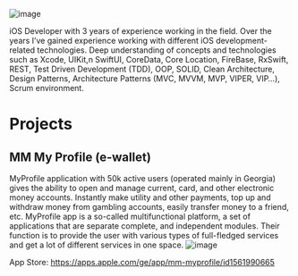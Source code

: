 ![image](https://github.com/shotikoKlibadze/Portfolio/assets/85555736/f1d1eca8-85c4-4f93-b2d5-e56cf80d77de)

iOS Developer with 3 years of experience working in the field. Over the years I’ve gained experience working with different iOS development-related technologies. Deep understanding of concepts and technologies such as Xcode, UIKit,n SwiftUI, CoreData, Core Location, FireBase, RxSwift, REST, Test Driven Development (TDD), OOP, SOLID, Clean Architecture, Design Patterns, Architecture Patterns (MVC, MVVM, MVP, VIPER, VIP…), Scrum environment.

# Projects

## MM My Profile (e-wallet)
MyProfile application with 50k active users (operated mainly in Georgia) gives the ability to open and manage current, card, and other electronic money accounts. Instantly make utility and other payments, top up and withdraw money from gambling accounts, easily transfer money to a friend, etc. MyProfile app is a so-called multifunctional platform, a set of applications that are separate complete, and independent modules. Their function is to provide the user with various types of full-fledged services and get a lot of different services in one space.
![image](https://github.com/shotikoKlibadze/Portfolio/assets/85555736/0c34e606-8ee5-4a1c-a181-80c385ede86b)

App Store: https://apps.apple.com/ge/app/mm-myprofile/id1561990665

